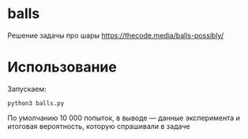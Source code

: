 # balls
Решение задачы про шары https://thecode.media/balls-possibly/

# Использование
Запускаем:
```
python3 balls.py
```

По умолчанию 10 000 попыток, в выводе — данные эксперимента и итоговая вероятность, которую спрашивали в задаче
